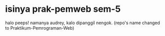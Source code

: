 # isinya prak-pemweb sem-5

halo peeps! namanya audrey, kalo dipanggil nengok.
(repo's name changed to Praktikum-Pemrograman-Web)

